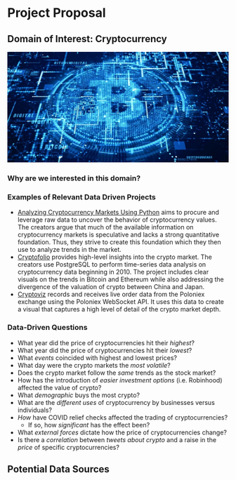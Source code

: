 # Project Proposal  

## Domain of Interest: Cryptocurrency
![Bitcoin Image](bitcoin_image.jpg)

### Why are we interested in this domain?

### Examples of Relevant Data Driven Projects
* [Analyzing Cryptocurrency Markets Using Python](https://github.com/triestpa/Cryptocurrency-Analysis-Python) aims to procure and leverage raw data to uncover the behavior of cryptocurrency values. The creators argue that much of the available information on cryptocurrency markets is speculative and lacks a strong quantitative foundation. Thus, they strive to create this foundation which they then use to analyze trends in the market.  
* [Cryptofolio](https://github.com/FinTechies/Cryptofolio) provides high-level insights into the crypto market. The creators use PostgreSQL to perform time-series data analysis on cryptocurrency data beginning in 2010. The project includes clear visuals on the trends in Bitcoin and Ethereum while also addressing the divergence of the valuation of crypto between China and Japan.
* [Cryptoviz](https://github.com/Ameobea/cryptoviz) records and receives live order data from the Poloniex exchange using the Poloniex WebSocket API. It uses this data to create a visual that captures a high level of detail of the crypto market depth.   

### Data-Driven Questions
* What year did the price of cryptocurrencies hit their _highest_? 
* What year did the price of cryptocurrencies hit their _lowest_?
* What _events_ coincided with highest and lowest prices?
* What day were the crypto markets the _most volatile_?
* Does the crypto market follow the _same_ trends as the stock market?
* How has the introduction of _easier investment options_ (i.e. Robinhood) affected the value of crypto?
* What _demographic_ buys the most crypto?
* What are the _different uses_ of cryptocurrency by businesses versus individuals?
* _How_ have COVID relief checks affected the trading of cryptocurrencies?
    * If so, how _significant_ has the effect been?
* What _external forces_ dictate how the price of cryptocurrencies change?
* Is there a _correlation_ between _tweets about crypto_ and a raise in the _price_ of specific cryptocurrencies?

## Potential Data Sources
